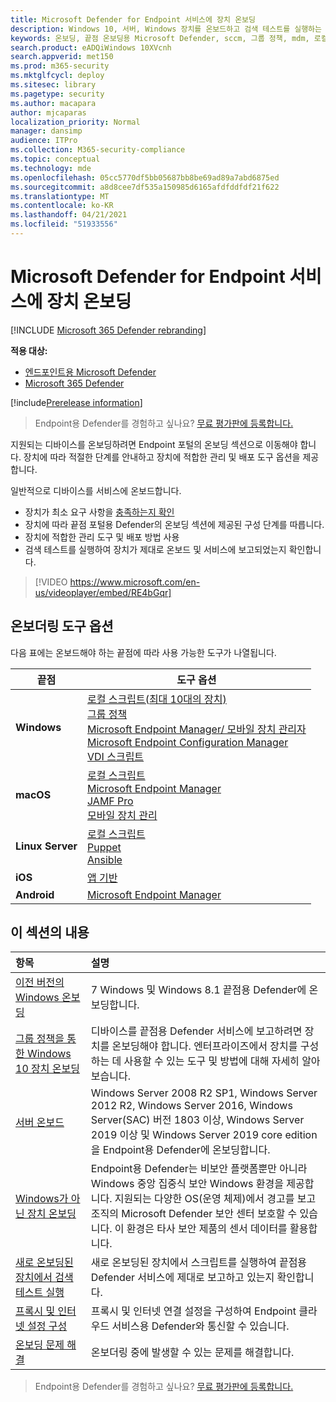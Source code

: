 ```yaml
---
title: Microsoft Defender for Endpoint 서비스에 장치 온보딩
description: Windows 10, 서버, Windows 장치를 온보드하고 검색 테스트를 실행하는 방법을 배워야 합니다.
keywords: 온보딩, 끝점 온보딩용 Microsoft Defender, sccm, 그룹 정책, mdm, 로컬 스크립트, 검색 테스트
search.product: eADQiWindows 10XVcnh
search.appverid: met150
ms.prod: m365-security
ms.mktglfcycl: deploy
ms.sitesec: library
ms.pagetype: security
ms.author: macapara
author: mjcaparas
localization_priority: Normal
manager: dansimp
audience: ITPro
ms.collection: M365-security-compliance
ms.topic: conceptual
ms.technology: mde
ms.openlocfilehash: 05cc5770df5bb05687bb8be69ad89a7abd6875ed
ms.sourcegitcommit: a8d8cee7df535a150985d6165afdfddfdf21f622
ms.translationtype: MT
ms.contentlocale: ko-KR
ms.lasthandoff: 04/21/2021
ms.locfileid: "51933556"
---
```

# <a name="onboard-devices-to-the-microsoft-defender-for-endpoint-service"></a>Microsoft Defender for Endpoint 서비스에 장치 온보딩

[!INCLUDE [Microsoft 365 Defender rebranding](../../includes/microsoft-defender.md)]

**적용 대상:**
- [엔드포인트용 Microsoft Defender](https://go.microsoft.com/fwlink/p/?linkid=2154037)
- [Microsoft 365 Defender](https://go.microsoft.com/fwlink/?linkid=2118804)

[!include[Prerelease information](../../includes/prerelease.md)]

>Endpoint용 Defender를 경험하고 싶나요? [무료 평가판에 등록합니다.](https://www.microsoft.com/microsoft-365/windows/microsoft-defender-atp?ocid=docs-wdatp-onboardconfigure-abovefoldlink)

지원되는 디바이스를 온보딩하려면 Endpoint 포털의 온보딩 섹션으로 이동해야 합니다. 장치에 따라 적절한 단계를 안내하고 장치에 적합한 관리 및 배포 도구 옵션을 제공합니다. 

일반적으로 디바이스를 서비스에 온보드합니다.

- 장치가 최소 요구 사항을 [충족하는지 확인](minimum-requirements.md)
- 장치에 따라 끝점 포털용 Defender의 온보딩 섹션에 제공된 구성 단계를 따릅니다.
- 장치에 적합한 관리 도구 및 배포 방법 사용
- 검색 테스트를 실행하여 장치가 제대로 온보드 및 서비스에 보고되었는지 확인합니다.

>[!VIDEO https://www.microsoft.com/en-us/videoplayer/embed/RE4bGqr]

## <a name="onboarding-tool-options"></a>온보더링 도구 옵션
다음 표에는 온보드해야 하는 끝점에 따라 사용 가능한 도구가 나열됩니다.

| 끝점     | 도구 옵션                       |
|--------------|------------------------------------------|
| **Windows**  |  [로컬 스크립트(최대 10대의 장치)](configure-endpoints-script.md) <br>  [그룹 정책](configure-endpoints-gp.md) <br>  [Microsoft Endpoint Manager/ 모바일 장치 관리자](configure-endpoints-mdm.md) <br>   [Microsoft Endpoint Configuration Manager](configure-endpoints-sccm.md) <br> [VDI 스크립트](configure-endpoints-vdi.md)   |
| **macOS**    | [로컬 스크립트](mac-install-manually.md) <br> [Microsoft Endpoint Manager ](mac-install-with-intune.md) <br> [JAMF Pro](mac-install-with-jamf.md) <br> [모바일 장치 관리](mac-install-with-other-mdm.md) |
| **Linux Server** | [로컬 스크립트](linux-install-manually.md) <br> [Puppet](linux-install-with-puppet.md) <br> [Ansible](linux-install-with-ansible.md)|
| **iOS**      | [앱 기반](ios-install.md)                                |
| **Android**  | [Microsoft Endpoint Manager ](android-intune.md)               | 




## <a name="in-this-section"></a>이 섹션의 내용
항목 | 설명
:---|:---
[이전 버전의 Windows 온보딩](onboard-downlevel.md)| 7 Windows 및 Windows 8.1 끝점용 Defender에 온보딩합니다. 
[그룹 정책을 통한 Windows 10 장치 온보딩](configure-endpoints.md) | 디바이스를 끝점용 Defender 서비스에 보고하려면 장치를 온보딩해야 합니다. 엔터프라이즈에서 장치를 구성하는 데 사용할 수 있는 도구 및 방법에 대해 자세히 알아보습니다.
[서버 온보드](configure-server-endpoints.md) |  Windows Server 2008 R2 SP1, Windows Server 2012 R2, Windows Server 2016, Windows Server(SAC) 버전 1803 이상, Windows Server 2019 이상 및 Windows Server 2019 core edition을 Endpoint용 Defender에 온보딩합니다.
[Windows가 아닌 장치 온보딩](configure-endpoints-non-windows.md) | Endpoint용 Defender는 비보안 플랫폼뿐만 아니라 Windows 중앙 집중식 보안 Windows 환경을 제공합니다. 지원되는 다양한 OS(운영 체제)에서 경고를 보고 조직의 Microsoft Defender 보안 센터 보호할 수 있습니다. 이 환경은 타사 보안 제품의 센서 데이터를 활용합니다. 
[새로 온보딩된 장치에서 검색 테스트 실행](run-detection-test.md) | 새로 온보딩된 장치에서 스크립트를 실행하여 끝점용 Defender 서비스에 제대로 보고하고 있는지 확인합니다.
[프록시 및 인터넷 설정 구성](configure-proxy-internet.md)| 프록시 및 인터넷 연결 설정을 구성하여 Endpoint 클라우드 서비스용 Defender와 통신할 수 있습니다.
[온보딩 문제 해결](troubleshoot-onboarding.md) | 온보더링 중에 발생할 수 있는 문제를 해결합니다.

>Endpoint용 Defender를 경험하고 싶나요? [무료 평가판에 등록합니다.](https://www.microsoft.com/microsoft-365/windows/microsoft-defender-atp?ocid=docs-wdatp-onboardconfigure-belowfoldlink)
